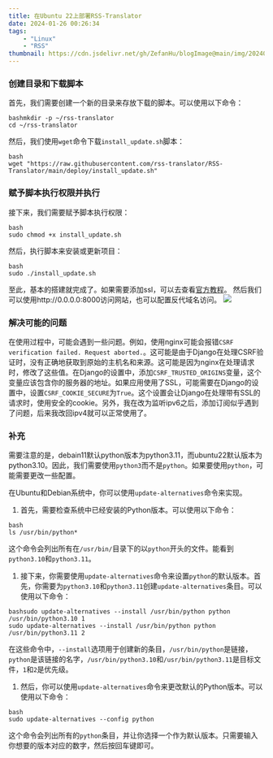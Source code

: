 ```yaml
---
title: 在Ubuntu 22上部署RSS-Translator
date: 2024-01-26 00:26:34
tags:
    - "Linux"
    - "RSS"
thumbnail: https://cdn.jsdelivr.net/gh/ZefanHu/blogImage@main/img/20240126003912.png
---
```


### 创建目录和下载脚本

首先，我们需要创建一个新的目录来存放下载的脚本。可以使用以下命令：

```
bashmkdir -p ~/rss-translator
cd ~/rss-translator
```

然后，我们使用`wget`命令下载`install_update.sh`脚本：

```
bash
wget "https://raw.githubusercontent.com/rss-translator/RSS-Translator/main/deploy/install_update.sh"
```

### 赋予脚本执行权限并执行

接下来，我们需要赋予脚本执行权限：

```
bash
sudo chmod +x install_update.sh
```

然后，执行脚本来安装或更新项目：

```
bash
sudo ./install_update.sh
```


至此，基本的搭建就完成了。如果需要添加ssl，可以去查看[官方教程](https://github.com/rss-translator/RSS-Translator?tab=readme-ov-file#开启ssl)。
然后我们可以使用http://0.0.0.0:8000访问网站，也可以配置反代域名访问。
![](https://cdn.jsdelivr.net/gh/ZefanHu/blogImage@main/img/20240126004127.png)

### 解决可能的问题

在使用过程中，可能会遇到一些问题。例如，使用nginx可能会报错`CSRF verification failed. Request aborted.`。这可能是由于Django在处理CSRF验证时，没有正确地获取到原始的主机名和来源。这可能是因为nginx在处理请求时，修改了这些值。在Django的设置中，添加`CSRF_TRUSTED_ORIGINS`变量，这个变量应该包含你的服务器的地址。如果应用使用了SSL，可能需要在Django的设置中，设置`CSRF_COOKIE_SECURE`为`True`。这个设置会让Django在处理带有SSL的请求时，使用安全的cookie。另外，我在改为监听ipv6之后，添加订阅似乎遇到了问题，后来我改回ipv4就可以正常使用了。

### 补充

需要注意的是，debain11默认python版本为python3.11，而ubuntu22默认版本为python3.10。因此，我们需要使用`python3`而不是`python`。如果要使用`python`，可能需要更改一些配置。

在Ubuntu和Debian系统中，你可以使用`update-alternatives`命令来实现。

1. 首先，需要检查系统中已经安装的Python版本。可以使用以下命令：

```
bash
ls /usr/bin/python*
```

这个命令会列出所有在`/usr/bin/`目录下的以`python`开头的文件。能看到`python3.10`和`python3.11`。

1. 接下来，你需要使用`update-alternatives`命令来设置`python`的默认版本。首先，你需要为`python3.10`和`python3.11`创建`update-alternatives`条目。可以使用以下命令：

```
bashsudo update-alternatives --install /usr/bin/python python /usr/bin/python3.10 1
sudo update-alternatives --install /usr/bin/python python /usr/bin/python3.11 2
```

在这些命令中，`--install`选项用于创建新的条目，`/usr/bin/python`是链接，`python`是该链接的名字，`/usr/bin/python3.10`和`/usr/bin/python3.11`是目标文件，`1`和`2`是优先级。

1. 然后，你可以使用`update-alternatives`命令来更改默认的Python版本。可以使用以下命令：

```
bash
sudo update-alternatives --config python
```

这个命令会列出所有的`python`条目，并让你选择一个作为默认版本。只需要输入你想要的版本对应的数字，然后按回车键即可。